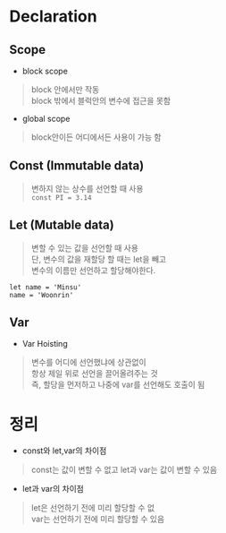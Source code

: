 # Declaration

## Scope
* block scope
> block 안에서만 작동  
  block 밖에서 블럭안의 변수에 접근을 못함

* global scope
> block안이든 어디에서든 사용이 가능 함

## Const (Immutable data)
> 변하지 않는 상수를 선언할 때 사용  
 `const PI = 3.14`

## Let (Mutable  data)
> 변할 수 있는 값을 선언할 때 사용  
  단, 변수의 값을 재할당 할 때는 let을 빼고  
  변수의 이름만 선언하고 할당해야한다.
```
let name = 'Minsu'
name = 'Woonrin'
```

## Var
* Var Hoisting
> 변수를 어디에 선언했냐에 상관없이  
  항상 제일 위로 선언을 끌어올려주는 것  
  즉, 할당을 먼저하고 나중에 var를 선언해도 호출이 됨

# 정리
* const와 let,var의 차이점
> const는 값이 변할 수 없고 let과 var는 값이 변할 수 있음

* let과 var의 차이점
> let은 선언하기 전에 미리 할당할 수 없  
  var는 선언하기 전에 미리 할당할 수 있음
